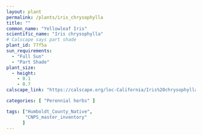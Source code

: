 ```yaml
---
layout: plant                                                              
permalink: /plants/iris_chrysophylla
title: ""
common_name: "Yellowleaf Iris"
scientific_name: "Iris chrysophylla"
# Calscape says part shade
plant_id: 77f5a
sun_requirements:
  - "Full Sun"
  - "Part Shade"
plant_size:
  - height: 
    - 0.1
    - 0.7
calscape_link: "https://calscape.org/loc-California/Iris%20chrysophylla(%20)"

categories: [ "Perennial herbs" ]

tags: ["Humboldt_County_Native",
       "CNPS_master_inventory"
      ]
---
```



